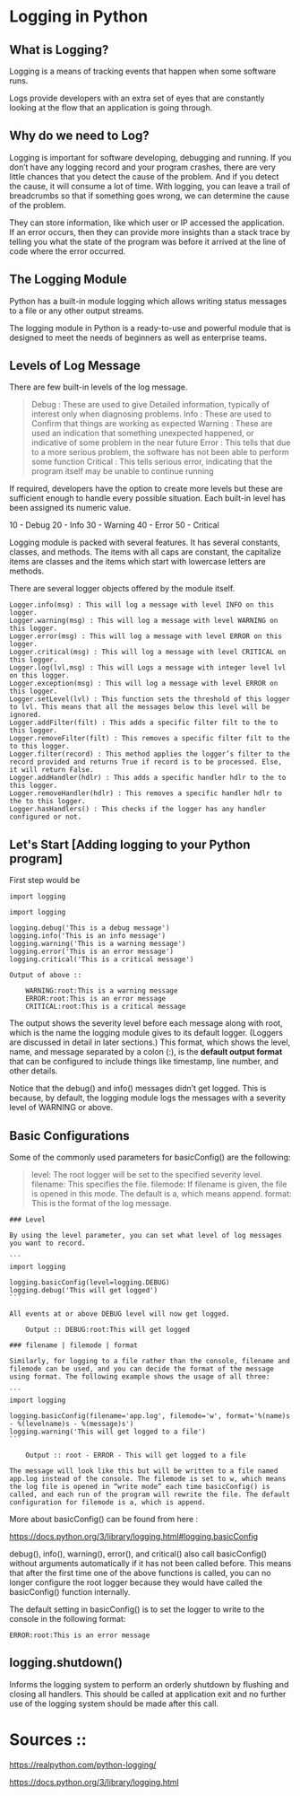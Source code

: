 # Logging in Python

## What is Logging?

Logging is a means of tracking events that happen when some software runs.

Logs provide developers with an extra set of eyes that are constantly looking at the flow that an application is going through. 

## Why do we need to Log?

Logging is important for software developing, debugging and running. 
If you don’t have any logging record and your program crashes, there are very little chances that you detect the cause of the problem. And if you detect the cause, it will consume a lot of time. 
With logging, you can leave a trail of breadcrumbs so that if something goes wrong, we can determine the cause of the problem.

They can store information, like which user or IP accessed the application. If an error occurs, then they can provide more insights than a stack trace by telling you what the state of the program was before it arrived at the line of code where the error occurred.

## The Logging Module

Python has a built-in module logging which allows writing status messages to a file or any other output streams.

The logging module in Python is a ready-to-use and powerful module that is designed to meet the needs of beginners as well as enterprise teams.

## Levels of Log Message

There are few built-in levels of the log message.

> Debug : These are used to give Detailed information, typically of interest only when diagnosing problems.
> Info : These are used to Confirm that things are working as expected
> Warning : These are used an indication that something unexpected happened, or indicative of some problem in the near future
> Error : This tells that due to a more serious problem, the software has not been able to perform some function
> Critical : This tells serious error, indicating that the program itself may be unable to continue running

If required, developers have the option to create more levels but these are sufficient enough to handle every possible situation. Each built-in level has been assigned its numeric value.

10 - Debug 
20 - Info
30 - Warning
40 - Error
50 - Critical

Logging module is packed with several features. It has several constants, classes, and methods. The items with all caps are constant, the capitalize items are classes and the items which start with lowercase letters are methods.

There are several logger objects offered by the module itself.

    Logger.info(msg) : This will log a message with level INFO on this logger.
    Logger.warning(msg) : This will log a message with level WARNING on this logger.
    Logger.error(msg) : This will log a message with level ERROR on this logger.
    Logger.critical(msg) : This will log a message with level CRITICAL on this logger.
    Logger.log(lvl,msg) : This will Logs a message with integer level lvl on this logger.
    Logger.exception(msg) : This will log a message with level ERROR on this logger.
    Logger.setLevel(lvl) : This function sets the threshold of this logger to lvl. This means that all the messages below this level will be ignored.
    Logger.addFilter(filt) : This adds a specific filter filt to the to this logger.
    Logger.removeFilter(filt) : This removes a specific filter filt to the to this logger.
    Logger.filter(record) : This method applies the logger’s filter to the record provided and returns True if record is to be processed. Else, it will return False.
    Logger.addHandler(hdlr) : This adds a specific handler hdlr to the to this logger.
    Logger.removeHandler(hdlr) : This removes a specific handler hdlr to the to this logger.
    Logger.hasHandlers() : This checks if the logger has any handler configured or not.


## Let's Start [Adding logging to your Python program]

First step would be

```
import logging
```

```
import logging

logging.debug('This is a debug message')
logging.info('This is an info message')
logging.warning('This is a warning message')
logging.error('This is an error message')
logging.critical('This is a critical message')
```

    Output of above ::

        WARNING:root:This is a warning message
        ERROR:root:This is an error message
        CRITICAL:root:This is a critical message

The output shows the severity level before each message along with root, which is the name the logging module gives to its default logger. (Loggers are discussed in detail in later sections.) 
This format, which shows the level, name, and message separated by a colon (:), is the <strong>default output format</strong> that can be configured to include things like timestamp, line number, and other details.

Notice that the debug() and info() messages didn’t get logged. This is because, by default, the logging module logs the messages with a severity level of WARNING or above.


## Basic Configurations

Some of the commonly used parameters for basicConfig() are the following:

> level: The root logger will be set to the specified severity level.
> filename: This specifies the file.
> filemode: If filename is given, the file is opened in this mode. The default is a, which means append.
> format: This is the format of the log message.

    ### Level

    By using the level parameter, you can set what level of log messages you want to record.

    ```
    import logging

    logging.basicConfig(level=logging.DEBUG)
    logging.debug('This will get logged')
    ```

    All events at or above DEBUG level will now get logged.

        Output :: DEBUG:root:This will get logged

    ### filename | filemode | format

    Similarly, for logging to a file rather than the console, filename and filemode can be used, and you can decide the format of the message using format. The following example shows the usage of all three:

    ```
    import logging

    logging.basicConfig(filename='app.log', filemode='w', format='%(name)s - %(levelname)s - %(message)s')
    logging.warning('This will get logged to a file')
    ```

        Output :: root - ERROR - This will get logged to a file

    The message will look like this but will be written to a file named app.log instead of the console. The filemode is set to w, which means the log file is opened in “write mode” each time basicConfig() is called, and each run of the program will rewrite the file. The default configuration for filemode is a, which is append.


More about basicConfig() can be found from here :

https://docs.python.org/3/library/logging.html#logging.basicConfig


debug(), info(), warning(), error(), and critical() also call basicConfig() without arguments automatically if it has not been called before. This means that after the first time one of the above functions is called, you can no longer configure the root logger because they would have called the basicConfig() function internally.

The default setting in basicConfig() is to set the logger to write to the console in the following format:

    ERROR:root:This is an error message






## logging.shutdown()

Informs the logging system to perform an orderly shutdown by flushing and closing all handlers. 
This should be called at application exit and no further use of the logging system should be made after this call.


# Sources ::

https://realpython.com/python-logging/

https://docs.python.org/3/library/logging.html